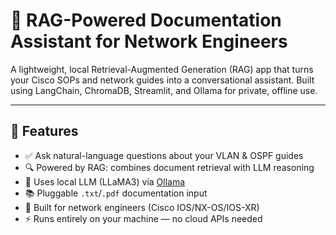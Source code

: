 # 🤖 RAG-Powered Documentation Assistant for Network Engineers

A lightweight, local Retrieval-Augmented Generation (RAG) app that turns your Cisco SOPs and network guides into a conversational assistant. Built using LangChain, ChromaDB, Streamlit, and Ollama for private, offline use.

---

## 🚀 Features

- ✅ Ask natural-language questions about your VLAN & OSPF guides
- 🔍 Powered by RAG: combines document retrieval with LLM reasoning
- 🧠 Uses local LLM (LLaMA3) via [Ollama](https://ollama.com/)
- 📚 Pluggable `.txt`/`.pdf` documentation input
- 🧪 Built for network engineers (Cisco IOS/NX-OS/IOS-XR)
- ⚡ Runs entirely on your machine — no cloud APIs needed
